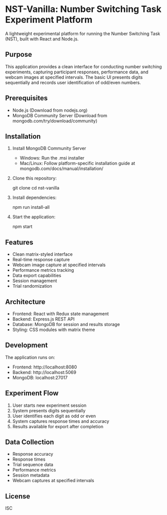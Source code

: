 # NST-Vanilla: Number Switching Task Experiment Platform

A lightweight experimental platform for running the Number Switching Task (NST), built with React and Node.js.

## Purpose
This application provides a clean interface for conducting number switching experiments, capturing participant responses, performance data, and webcam images at specified intervals. The basic UI presents digits sequentially and records user identification of odd/even numbers.

## Prerequisites
- Node.js (Download from nodejs.org)
- MongoDB Community Server (Download from mongodb.com/try/download/community)

## Installation

1. Install MongoDB Community Server
   - Windows: Run the .msi installer
   - Mac/Linux: Follow platform-specific installation guide at mongodb.com/docs/manual/installation/

2. Clone this repository:
   
   git clone <repository-url>
   cd nst-vanilla
   

3. Install dependencies:
   
   npm run install-all
   

4. Start the application:
   
   npm start
   

## Features
- Clean matrix-styled interface
- Real-time response capture
- Webcam image capture at specified intervals
- Performance metrics tracking
- Data export capabilities
- Session management
- Trial randomization

## Architecture
- Frontend: React with Redux state management
- Backend: Express.js REST API
- Database: MongoDB for session and results storage
- Styling: CSS modules with matrix theme

## Development
The application runs on:
- Frontend: http://localhost:8080
- Backend: http://localhost:5069
- MongoDB: localhost:27017

## Experiment Flow
1. User starts new experiment session
2. System presents digits sequentially
3. User identifies each digit as odd or even
4. System captures response times and accuracy
5. Results available for export after completion

## Data Collection
- Response accuracy
- Response times
- Trial sequence data
- Performance metrics
- Session metadata
- Webcam captures at specified intervals

## License
ISC
